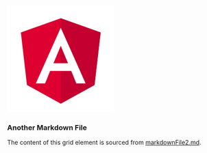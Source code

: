 ![](assets/angular-logo.png)

### Another Markdown File

The content of this grid element is sourced from [markdownFile2.md](markdownFile2.md).